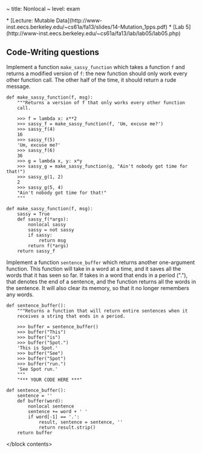 ~ title: Nonlocal
~ level: exam

<block references>
* [Lecture: Mutable Data](http://www-inst.eecs.berkeley.edu/~cs61a/fa13/slides/14-Mutation_1pps.pdf)
* [Lab 5](http://www-inst.eecs.berkeley.edu/~cs61a/fa13/lab/lab05/lab05.php)
</block references>

<block notes>
</block notes>

<block contents>

Code-Writing questions
----------------------

Implement a function `make_sassy_function` which takes a function `f`
and returns a modified version of `f`: the new function should only
work every other function call. The other half of the time, it should
return a rude message.

    def make_sassy_function(f, msg):
        """Returns a version of f that only works every other function
        call.

        >>> f = lambda x: x**2
        >>> sassy_f = make_sassy_function(f, 'Um, excuse me?')
        >>> sassy_f(4)
        16
        >>> sassy_f(5)
        'Um, excuse me?'
        >>> sassy_f(6)
        36
        >>> g = lambda x, y: x*y
        >>> sassy_g = make_sassy_function(g, "Ain't nobody got time for that!")
        >>> sassy_g(1, 2)
        2
        >>> sassy_g(5, 4)
        "Ain't nobody got time for that!"
        """

<solution>

    def make_sassy_function(f, msg):
        sassy = True
        def sassy_f(*args):
            nonlocal sassy
            sassy = not sassy
            if sassy:
                return msg
            return f(*args)
        return sassy_f

</solution>

<question>

Implement a function `sentence_buffer` which returns another
one-argument function. This function will take in a word at a time, and
it saves all the words that it has seen so far. If takes in a word that
ends in a period ("."), that denotes the end of a sentence, and the
function returns all the words in the sentence. It will also clear its
memory, so that it no longer remembers any words.

    def sentence_buffer():
        """Returns a function that will return entire sentences when it
        receives a string that ends in a period.

        >>> buffer = sentence_buffer()
        >>> buffer("This")
        >>> buffer("is")
        >>> buffer("Spot.")
        'This is Spot.'
        >>> buffer("See")
        >>> buffer("Spot")
        >>> buffer("run.")
        'See Spot run.'
        """
        "*** YOUR CODE HERE ***"

<solution>

    def sentence_buffer():
        sentence = ''
        def buffer(word):
            nonlocal sentence
            sentence += word + ' '
            if word[-1] == '.':
                result, sentence = sentence, ''
                return result.strip()
        return buffer

</solution>

</block contents>
